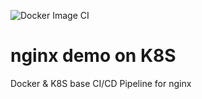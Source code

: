 ![Docker Image CI](https://github.com/amitkarpe/nginx/workflows/Docker%20Image%20CI/badge.svg)

# nginx demo on K8S
Docker & K8S base CI/CD Pipeline for nginx
